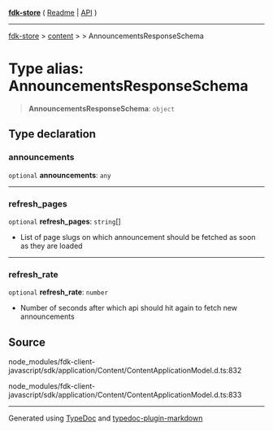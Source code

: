 [**fdk-store**](../../../README.md) ( [Readme](../../../README.md) \| [API](../../../API.md) )

---

[fdk-store](../../../API.md) > [content](../../README.md) > [<internal>](../README.md) > AnnouncementsResponseSchema

# Type alias: AnnouncementsResponseSchema

> **AnnouncementsResponseSchema**: `object`

## Type declaration

### announcements

`optional` **announcements**: `any`

---

### refresh_pages

`optional` **refresh_pages**: `string`[]

- List of page slugs on which
  announcement should be fetched as soon as they are loaded

---

### refresh_rate

`optional` **refresh_rate**: `number`

- Number of seconds after which api should
  hit again to fetch new announcements

## Source

node_modules/fdk-client-javascript/sdk/application/Content/ContentApplicationModel.d.ts:832

node_modules/fdk-client-javascript/sdk/application/Content/ContentApplicationModel.d.ts:833

---

Generated using [TypeDoc](https://typedoc.org/) and [typedoc-plugin-markdown](https://www.npmjs.com/package/typedoc-plugin-markdown)
